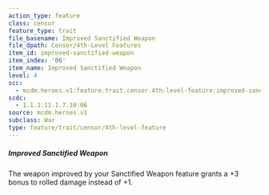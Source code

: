 ```yaml
---
action_type: feature
class: censor
feature_type: trait
file_basename: Improved Sanctified Weapon
file_dpath: Censor/4th-Level Features
item_id: improved-sanctified-weapon
item_index: '06'
item_name: Improved Sanctified Weapon
level: 4
scc:
  - mcdm.heroes.v1:feature.trait.censor.4th-level-feature:improved-sanctified-weapon
scdc:
  - 1.1.1:11.1.7.10:06
source: mcdm.heroes.v1
subclass: War
type: feature/trait/censor/4th-level-feature
---
```


##### Improved Sanctified Weapon

The weapon improved by your Sanctified Weapon feature grants a +3 bonus to rolled damage instead of +1.
